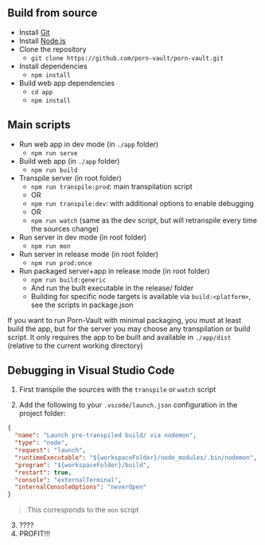 ## Build from source

- Install [Git](https://git-scm.com/)
- Install [Node.js](https://nodejs.org/en/)
- Clone the repository
  - `git clone https://github.com/porn-vault/porn-vault.git`
- Install dependencies
  - `npm install`
- Build web app dependencies
  - `cd app`
  - `npm install`

## Main scripts

- Run web app in dev mode (in `./app` folder)
  - `npm run serve`
- Build web app (in `./app` folder)
  - `npm run build`
- Transpile server (in root folder)
  - `npm run transpile:prod`: main transpilation script
  - OR
  - `npm run transpile:dev`: with additional options to enable debugging
  - OR
  - `npm run watch` (same as the dev script, but will retranspile every time the sources change)
- Run server in dev mode (in root folder)
  - `npm run mon`
- Run server in release mode (in root folder)
  - `npm run prod:once`
- Run packaged server+app in release mode (in root folder)
  - `npm run build:generic`
  - And run the built executable in the release/ folder
  - Building for specific node targets is available via `build:<platform>`, see the scripts in package.json

If you want to run Porn-Vault with minimal packaging, you must at least build the app, but for the server you may choose any transpilation or build script. It only requires the app to be built and available in `./app/dist` (relative to the current working directory)

## Debugging in Visual Studio Code

1. First transpile the sources with the `transpile` or `watch` script

2. Add the following to your `.vscode/launch.json` configuration in the project folder:

```json
{
  "name": "Launch pre-transpiled build/ via nodemon",
  "type": "node",
  "request": "launch",
  "runtimeExecutable": "${workspaceFolder}/node_modules/.bin/nodemon",
  "program": "${workspaceFolder}/build",
  "restart": true,
  "console": "externalTerminal",
  "internalConsoleOptions": "neverOpen"
}
```

> This corresponds to the `mon` script

3. ????
4. PROFIT!!!
